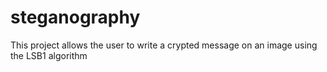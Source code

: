 # steganography
This project allows the user to write a crypted message on an image using the LSB1 algorithm
